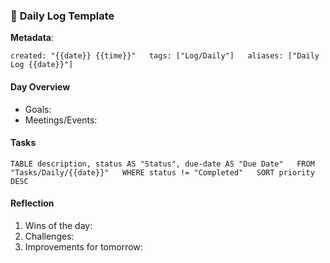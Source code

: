 ### 📅 **Daily Log Template**

**Metadata**:

`created: "{{date}} {{time}}"   tags: ["Log/Daily"]   aliases: ["Daily Log {{date}}"]`  

#### **Day Overview**

- Goals:
- Meetings/Events:

#### **Tasks**

`TABLE description, status AS "Status", due-date AS "Due Date"   FROM "Tasks/Daily/{{date}}"   WHERE status != "Completed"   SORT priority DESC`  

#### **Reflection**

1. Wins of the day:
2. Challenges:
3. Improvements for tomorrow: